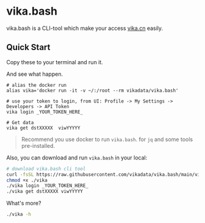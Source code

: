 # vika.bash

vika.bash is a CLI-tool which make your access [vika.cn](https://vika.cn) easily.

## Quick Start

Copy these to your terminal and run it.

And see what happen.



```
# alias the docker run
alias vika='docker run -it -v ~/:/root --rm vikadata/vika.bash'

# use your token to login, from UI: Profile -> My Settings -> Developers -> API Token
vika login _YOUR_TOKEN_HERE_

# Get data
vika get dstXXXXX  viwYYYYY
```
> Recommend you use docker to run `vika.bash`.
> for `jq` and some tools pre-installed.




Also, you can download and run `vika.bash` in your local:
```bash
# download vika.bash cli tool
curl -fsSL https://raw.githubusercontent.com/vikadata/vika.bash/main/vika > vika
chmod +x ./vika
./vika login _YOUR_TOKEN_HERE_
./vika get dstXXXXX viwYYYYY
```

What's more?

```bash
./vika -h
```

